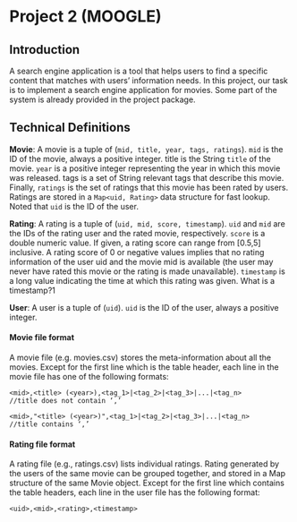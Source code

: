 # Project 2 (MOOGLE)

## Introduction

A search engine application is a tool that helps users to find a specific content that matches
with users’ information needs. In this project, our task is to implement a search engine
application for movies. Some part of the system is already provided in the project
package. 

## Technical Definitions

**Movie**: A movie is a tuple of (`mid, title, year, tags, ratings`). `mid` is the ID of the
movie, always a positive integer. title is the String `title` of the movie. `year` is a positive
integer representing the year in which this movie was released. tags is a set of String relevant
tags that describe this movie. Finally, `ratings` is the set of ratings that this movie has been
rated by users. Ratings are stored in a `Map<uid, Rating>` data structure for fast lookup.
Noted that `uid` is the ID of the user.

**Rating**: A rating is a tuple of (`uid, mid, score, timestamp`). `uid` and `mid` are the IDs of
the rating user and the rated movie, respectively. `score` is a double numeric value. If given, a
rating score can range from [0.5,5] inclusive. A rating score of 0 or negative values implies that
no rating information of the user uid and the movie mid is available (the user may never have
rated this movie or the rating is made unavailable). `timestamp` is a long value indicating the
time at which this rating was given. What is a timestamp?1

**User**: A user is a tuple of (`uid`). `uid` is the ID of the user, always a positive integer.

#### Movie file format

A movie file (e.g. movies.csv) stores the meta-information about all the movies. Except for the
first line which is the table header, each line in the movie file has one of the following formats:

```
<mid>,<title> (<year>),<tag_1>|<tag_2>|<tag_3>|...|<tag_n>
//title does not contain ‘,’

<mid>,"<title> (<year>)",<tag_1>|<tag_2>|<tag_3>|...|<tag_n>
//title contains ‘,’
```
  
 #### Rating file format
 
 A rating file (e.g., ratings.csv) lists individual ratings. Rating generated by the users of the same movie can be grouped together, and stored in a Map structure of the same Movie object.
Except for the first line which contains the table headers, each line in the user file has the
following format:

```
<uid>,<mid>,<rating>,<timestamp>
```
